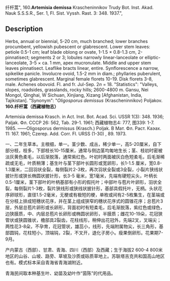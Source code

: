 纤杆蒿",
160.**Artemisia demissa** Krascheninnikov Trudy Bot. Inst. Akad. Nauk S.S.S.R., Ser. 1, Fl. Sist. Vyssh. Rast. 3: 348. 1937.",

## Description
Herbs, annual or biennial, 5-20 cm, much branched; lower branches procumbent, yellowish pubescent or glabrescent. Lower stem leaves: petiole 0.5-1 cm; leaf blade oblong or ovate, 1-1.5 × 0.8-1.3 cm, 2-pinnatisect; segments 2 or 3; lobules narrowly linear-lanceolate or elliptic-lanceolate, 3-5 × ca. 1 mm, apex mucronulate. Middle and upper stem leaves pinnatisect. Leaflike bracts linear, entire. Synflorescence a narrow, spikelike panicle. Involucre ovoid, 1.5-2 mm in diam.; phyllaries puberulent, sometimes glabrescent. Marginal female florets 10-19. Disk florets 3-8, male. Achenes obovoid. Fl. and fr. Jul-Sep. 2*n* = 18.
  "Statistics": "Valleys, slopes, roadsides, grasslands, rocky hills; 2600-4800 m. Gansu, Nei Mongol, Qinghai, W Sichuan, Xinjiang, Xizang [Afghanistan, India, Tajikistan].
  "Synonym": "*Oligosporus demissus* (Krascheninnikov) Poljakov.
**160.纤杆蒿（西藏植物志）**

Artemisia demissa Krasch. in Act. Inst. Bot. Acad. Sci. USSR 1(3): 348. 1936; Paljak. Фл. СССР 26: 562, Tab. 29-1. 1961; 西藏植物志4: 777, 图339: 1-7. 1985. ——Oligosporus dermissus (Krasch.) Poljak. В Мат. Фл. Раст. Каэах. 11: 167. 1961; Czerep. Add. Corr. Fl. URSS (1-30) , 89. 1973.

一、二年生草本。主根细，单一。茎少数、成丛，稀少单一，高5-20厘米，自下部分枝，枝多，下部枝长10-15厘米，通常与侧边茎均匍地生长；茎、枝初时密被淡灰黄色柔毛，以后渐脱落，通常紫红色。叶初时两面被灰白色短柔毛，后毛渐稀疏或无毛，叶质稍薄；基生叶与茎下部叶长圆形或宽卵形，长1-1.5 厘米，宽0.8-1.3厘米，二回羽状全裂，每侧裂片2-3枚，再次羽状全裂或3全裂，小裂片狭线状披针形或狭长椭圆状披针形，长3-5 毫米，宽1毫米，先端有硬短尖头，叶柄长0.5-1厘米，茎下部叶的叶柄基部有小形的假托叶；中部叶与苞片叶卵形，羽状全裂，每侧裂片1-3枚，裂片狭线形或狭线状披针形，基部具假托叶，无柄。头状花序卵球形，直径1.5-2毫米，无梗或有极短的梗，单枚或间有2-5枚集生，在茎端或在分枝上排成短穗状花序，并在茎上组成狭窄的穗状花序式的圆锥花序；总苞片3层，外层总苞片卵形或长卵形，背面初时有短柔毛，后毛渐脱落，紫红色或绿色，边狭膜质，中、内层总苞片长卵形或椭圆状卵形，半膜质；雌花10-19朵，花冠狭管状或狭圆锥状，檐部具2裂齿，花柱线形，稍伸出花冠外，先端2叉，叉端尖；两性花3-8朵，不孕育，花冠管状，雄蕊小，线形，先端附属物尖，长三角形，基部圆钝，花柱短小，顶端钝，2裂，不叉开，退化子房小。瘦果倒卵形。花果期7-9月。

产内蒙古（西部）、甘肃、青海、四川（西部）及西藏；生于海拔2 600-4 800米地区的山谷、山坡、路旁、草坡及沙质或砾质草地上。苏联塔吉克共和国高山地区也有。模式标本采自青海省青海湖附近。

青海民间取本种基生叶、幼苗及幼叶作“茵陈”的代用品。
